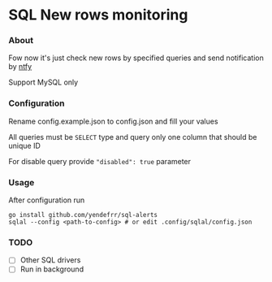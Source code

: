 # SQL New rows monitoring

### About

Fow now it's just check new rows by specified queries and send notification by [ntfy](https://ntfy.sh/)

Support MySQL only

### Configuration

Rename config.example.json to config.json and fill your values

All queries must be `SELECT` type and query only one column that should be unique ID

For disable query provide `"disabled": true` parameter

### Usage

After configuration run

```
go install github.com/yendefrr/sql-alerts
sqlal --config <path-to-config> # or edit .config/sqlal/config.json
```

### TODO

- [ ] Other SQL drivers
- [ ] Run in background
